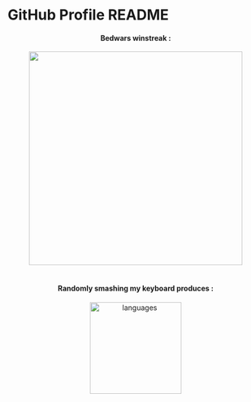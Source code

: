 # GitHub Profile README

<!-- Bedwars winstreak section -->
<div align="center">
  <h4>Bedwars winstreak :</h4>
  <img src="https://streak-stats.demolab.com/?user=MamadoubarryGLRSB&theme=dark" width="420"/>
</div>

<br/>

<!-- Languages section -->
<div align="center">
  <h4>Randomly smashing my keyboard produces :</h4>
  <img alt="languages" src="https://github-readme-stats.vercel.app/api/top-langs/?username=MamadoubarryGLRSB&count_private=true&show_icons=true&langs_count=8&theme=dark&layout=compact&hide=html,css&include_all_commits=true&card_width=400" height="180">
</div>

<!-- Alternative if above doesn't work -->
<!--
<div align="center">
  <h4>GitHub Stats:</h4>
  <img src="https://github-readme-stats.vercel.app/api?username=MamadoubarryGLRSB&show_icons=true&theme=dark&count_private=true" width="420"/>
</div>
-->
